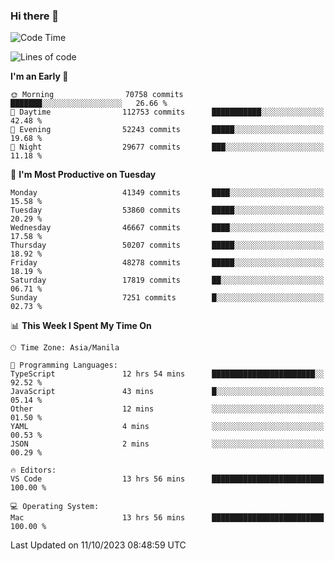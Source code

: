 ### Hi there 👋

<!--START_SECTION:waka-->
![Code Time](http://img.shields.io/badge/Code%20Time-4%2C413%20hrs%2025%20mins-blue)

![Lines of code](https://img.shields.io/badge/From%20Hello%20World%20I%27ve%20Written-104.8%20million%20lines%20of%20code-blue)

**I'm an Early 🐤** 

```text
🌞 Morning                70758 commits       ███████░░░░░░░░░░░░░░░░░░   26.66 % 
🌆 Daytime                112753 commits      ███████████░░░░░░░░░░░░░░   42.48 % 
🌃 Evening                52243 commits       █████░░░░░░░░░░░░░░░░░░░░   19.68 % 
🌙 Night                  29677 commits       ███░░░░░░░░░░░░░░░░░░░░░░   11.18 % 
```
📅 **I'm Most Productive on Tuesday** 

```text
Monday                   41349 commits       ████░░░░░░░░░░░░░░░░░░░░░   15.58 % 
Tuesday                  53860 commits       █████░░░░░░░░░░░░░░░░░░░░   20.29 % 
Wednesday                46667 commits       ████░░░░░░░░░░░░░░░░░░░░░   17.58 % 
Thursday                 50207 commits       █████░░░░░░░░░░░░░░░░░░░░   18.92 % 
Friday                   48278 commits       █████░░░░░░░░░░░░░░░░░░░░   18.19 % 
Saturday                 17819 commits       ██░░░░░░░░░░░░░░░░░░░░░░░   06.71 % 
Sunday                   7251 commits        █░░░░░░░░░░░░░░░░░░░░░░░░   02.73 % 
```


📊 **This Week I Spent My Time On** 

```text
🕑︎ Time Zone: Asia/Manila

💬 Programming Languages: 
TypeScript               12 hrs 54 mins      ███████████████████████░░   92.52 % 
JavaScript               43 mins             █░░░░░░░░░░░░░░░░░░░░░░░░   05.14 % 
Other                    12 mins             ░░░░░░░░░░░░░░░░░░░░░░░░░   01.50 % 
YAML                     4 mins              ░░░░░░░░░░░░░░░░░░░░░░░░░   00.53 % 
JSON                     2 mins              ░░░░░░░░░░░░░░░░░░░░░░░░░   00.29 % 

🔥 Editors: 
VS Code                  13 hrs 56 mins      █████████████████████████   100.00 % 

💻 Operating System: 
Mac                      13 hrs 56 mins      █████████████████████████   100.00 % 
```


 Last Updated on 11/10/2023 08:48:59 UTC
<!--END_SECTION:waka-->


<!--
**rad182/rad182** is a ✨ _special_ ✨ repository because its `README.md` (this file) appears on your GitHub profile.

Here are some ideas to get you started:

- 🔭 I’m currently working on ...
- 🌱 I’m currently learning ...
- 👯 I’m looking to collaborate on ...
- 🤔 I’m looking for help with ...
- 💬 Ask me about ...
- 📫 How to reach me: ...
- 😄 Pronouns: ...
- ⚡ Fun fact: ...
-->
